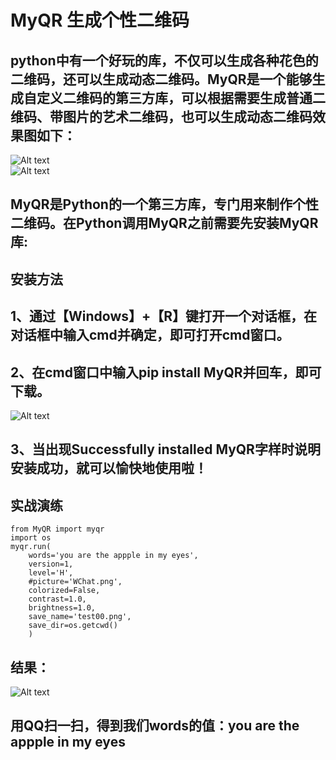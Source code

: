# MyQR 生成个性二维码
## python中有一个好玩的库，不仅可以生成各种花色的二维码，还可以生成动态二维码。MyQR是一个能够生成自定义二维码的第三方库，可以根据需要生成普通二维码、带图片的艺术二维码，也可以生成动态二维码效果图如下：
![Alt text](https://github.com/gorgeousCa/Dayup/blob/master/QR%20code/test1.png)  
![Alt text](https://github.com/gorgeousCa/Dayup/blob/master/QR%20code/test4.git)  
## MyQR是Python的一个第三方库，专门用来制作个性二维码。在Python调用MyQR之前需要先安装MyQR库:
## 安装方法  

## 1、通过【Windows】+【R】键打开一个对话框，在对话框中输入cmd并确定，即可打开cmd窗口。  
## 2、在cmd窗口中输入pip install MyQR并回车，即可下载。  
![Alt text](https://github.com/gorgeousCa/Dayup/blob/master/QR%20code/2.png)  
## 3、当出现Successfully installed MyQR字样时说明安装成功，就可以愉快地使用啦！  
## 实战演练
    from MyQR import myqr
    import os
    myqr.run(
        words='you are the appple in my eyes',        
        version=1,                   
        level='H',                  
        #picture='WChat.png',         
        colorized=False,              
        contrast=1.0,               
        brightness=1.0,              
        save_name='test00.png',        
        save_dir=os.getcwd()
        )
## 结果：
![Alt text](https://github.com/gorgeousCa/Dayup/blob/master/QR%20code/test00.png)  
## 用QQ扫一扫，得到我们words的值：you are the appple in my eyes


